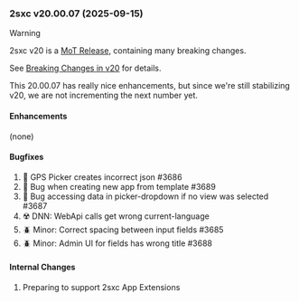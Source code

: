 
### 2sxc v20.00.07 (2025-09-15)

> [!WARNING]
> 2sxc v20 is a [MoT Release](xref:Abyss.Releases.Management.PolicyMot), containing many breaking changes.
>
> See [Breaking Changes in v20](xref:Abyss.Releases.History.V20.Breaking) for details.

This 20.00.07 has really nice enhancements, but since we're still stabilizing v20, we are
not incrementing the next number yet.

#### Enhancements

(none)

#### Bugfixes

1. 🐞 GPS Picker creates incorrect json #3686
1. 🐞 Bug when creating new app from template #3689
1. 🐞 Bug accessing data in picker-dropdown if no view was selected #3687
1. ☢️ DNN: WebApi calls get wrong current-language
1. 🪲 Minor: Correct spacing between input fields #3685
1. 🪲 Minor: Admin UI for fields has wrong title #3688

#### Internal Changes

1. Preparing to support 2sxc App Extensions
